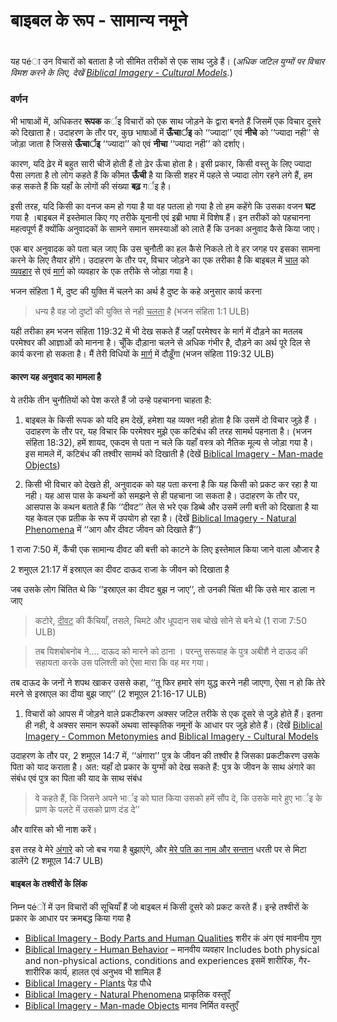 # बाइबल के रूप - सामान्य नमूने

 #

यह पéा उन विचारों को बताता है जो सीमित तरीकों से एक साथ जुड़े हैं। (*अधिक जटिल युग्मों पर विचार विमश करने के लिए, देखें [Biblical Imagery - Cultural Models](../bita-part3/01.md).*)

### वर्णन

भी भाषाओं में, अधिकतर **रूपक** कर्इ विचारों को एक साथ जोड़ने के द्वारा बनते हैं जिसमें एक विचार दूसरे को दिखाता है। उदाहरण के तौर पर, कुछ भाषाओं में __ऊँचार्इ__ को ‘‘ज्यादा’’ एवं __नीचे__ को ‘‘ज्यादा नही’’ से जोड़ा जाता है जिससे __ऊँचार्इ__ ‘‘ज्यादा’’ को एवं __नीचा__ ‘‘ज्यादा नही’’ को दर्शाए। 

कारण, यदि ढ़ेर में बहुत सारी चीजें होती हैं तो ढ़ेर ऊँचा होता है। इसी प्रकार, किसी वस्तु के लिए ज्यादा पैसा लगता है तो लोग कहते हैं कि कीमत __ऊँची__ है या किसी शहर में पहले से ज्यादा लोग रहने लगे हैं, हम कह सकते हैं कि यहाँ के लोगों की संख्या __बढ़__ गर्इ है। 

इसी तरह, यदि किसी का वनज कम हो गया है या वह पतला हो गया है तो हम कहेंगे कि उसका वजन __घट__ गया है ।बाइबल में इस्तेमाल किए गए तरीके यूनानी एवं इब्री भाषा में विशेष हैं। इन तरीकों को पहचानना महत्वपूर्ण हैं क्योंकि अनुवादकों के सामने समान समस्याओं को लाते हैं कि उनका अनुवाद कैसे किया जाए।

एक बार अनुवादक को पता चल जाए कि उस चुनौती का हल कैसे निकले तो वे हर जगह पर इसका सामना करने के लिए तैयार होंगे। उदाहरण के तौर पर, विचार जोड़ने का एक तरीका है कि बाइबल में <u>चाल</u> को <u>व्यवहार</u> से एवं <u>मार्ग</u> को व्यवहार के एक तरीके से जोड़ा गया है।

भजन संहिता 1 में, दुष्ट की युक्ति में चलने का अर्थ है दुष्ट के कहे अनुसार कार्य करना

>धन्य है वह जो दुष्टों की युक्ति से नही <u>चलता</u> है (भजन संहिता 1:1 ULB)

यही तरीका हम भजन संहिता 119:32 में भी देख सकते हैं जहाँ परमेश्वर के मार्ग में दौड़ने का मतलब परमेश्वर की आज्ञाओं को मानना है। चूँकि दौड़ाना चलने से अधिक गंभीर है, दौड़ने का अर्थ पूरे दिल से कार्य करना हो सकता है। मैं तेरी विधियों के <u>मार्ग</u> में दौड़ूँगा (भजन संहिता 119:32 ULB)

#### कारण यह अनुवाद का मामला है

ये तरीके तीन चुनौतियों को पेश करते हैं जो उन्हे पहचानना चाहता है:

1. बाइबल के किसी रूपक को यदि हम देखें, हमेशा यह व्यक्त नही होता है कि उसमें दो विचार जुड़े हैं । उदाहरण के तौर पर, यह विचार कि परमेश्वर मुझे एक कटिबंध की तरह सामर्थ पहनाता है। (भजन संहिता 18:32), हमें शायद, एकदम से पता न चले कि यहाँ वस्त्र को नैतिक मूल्य से जोड़ा गया है। इस मामले में, कटिबंध की तश्वीर सामर्थ को दिखाती है  (देखें [Biblical Imagery - Man-made Objects](../bita-manmade/01.md))

1. किसी भी विचार को देखते ही, अनुवादक को यह पता करना है कि यह किसी को प्रकट कर रहा है या नही। यह आस पास के कथनों को समझने से ही पहचाना जा सकता है। उदाहरण के तौर पर, आसपास के कथन बताते हैं कि ‘‘दीवट’’ तेल से भरे एक डिब्बे और उसमें लगी बत्ती को दिखाता है या यह केवल एक प्रतीक के रूप में उपयोग हो रहा है। (देखें [Biblical Imagery - Natural Phenomena](../bita-phenom/01.md) में ‘‘आग और दीवट जीवन को दिखाते हैं’’)

1 राजा 7:50 में, कैंची एक सामान्य दीवट की बत्ती को काटने के लिए इस्तेमाल किया जाने वाला औजार है

2 शमुएल 21:17 में इस्राएल का दीवट दाऊद राजा के जीवन को दिखाता है

जब उसके लोग चिंतित थे कि ‘‘इस्राएल का दीवट बुझ न जाए’’, तो उनकी चिंता थी कि उसे मार डाला न जाए

<blockquote>कटोरे, <u>दीवट</u> की कैंचियाँ, तसले, चिमटे और धूपदान सब चोखे सोने से बने थे (1 राजा 7:50 ULB)</blockquote>

> तब यिशबोबनोब ने.... दाऊद को मारने को ठाना । परन्तु सरूयाह के पुत्र अबीशै ने दाऊद की सहायता करके उस पलिश्ती को ऐसा मारा कि वह मर गया।

तब दाऊद के जनों ने शपथ खाकर उससे कहा, ‘‘तू फिर हमारे संग युद्ध करने नही जाएगा, ऐसा न हो कि तेरे मरने से इस्राएल का </u>दीया</u> बुझ जाए’’ (2 शमूएल 21:16-17 ULB)

1. विचारों को आपस में जोड़ने वाले प्रकटीकरण अक्सर जटिल तरीके से एक दूसरे से जुड़े होते हैं। इतना ही नही, वे अक्सर समान रूपकों अथवा सांस्कृतिक नमूनों के आधार पर जुड़े होते हैं। (देखें [Biblical Imagery - Common Metonymies](../bita-part2/01.md) and [Biblical Imagery - Cultural Models](../bita-part3/01.md)

उदाहरण के तौर पर, 2 शमुएल 14:7 में, ‘‘अंगारा’’ पुत्र के जीवन की तश्वीर है जिसका प्रकटीकरण उसके पिता को याद कराता है। अत: यहाँ दो प्रकार के युग्मों को देख सकते हैं: पुत्र के जीवन के साथ अंगारे का संबंध एवं पुत्र का पिता की याद के साथ संबंध

>वे कहते हैं, कि जिसने अपने भार्इ को घात किया उसको हमें सौंप दे, कि उसके मारे हुए भार्इ के प्राण के पलटे में उसको प्राण दंड दे’’

और वारिस को भी नाश करें।

इस तरह वे मेरे <u>अंगारे</u> को जो बच गया है बुझाएंगे, और <u>मेरे पति का नाम और सन्तान</u> धरती पर से मिटा डालेंगे (2 शमूएल 14:7 ULB)


#### बाइबल के तश्वीरों के लिंक

निम्न पéों में उन विचारों की सूचियाँ हैं जो बाइबल मं किसी दूसरे को प्रकट करते हैं। इन्हे तश्वीरों के प्रकार के आधार पर क्रमबद्ध किया गया है

* [Biblical Imagery - Body Parts and Human Qualities](../bita-hq/01.md) शरीर कं अंग एवं मावनीय गुण
* [Biblical Imagery - Human Behavior](../bita-humanbehavior/01.md) – मानवीय व्यवहार Includes both physical and non-physical actions, conditions and experiences इसमें शारीरिक, गैर-शारीरिक कार्य, हालत एवं अनुभव भी शामिल हैं
* [Biblical Imagery - Plants](../bita-plants/01.md) पेड़ पौधे
* [Biblical Imagery - Natural Phenomena](../bita-phenom/01.md) प्राकृतिक वस्तुएँ
* [Biblical Imagery - Man-made Objects](../bita-manmade/01.md) मानव निर्मित वस्तुएँ

